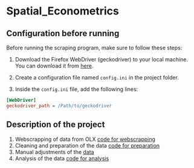 # Spatial_Econometrics

## Configuration before running

Before running the scraping program, make sure to follow these steps:

1. Download the Firefox WebDriver (geckodriver) to your local machine. You can download it from [here](https://github.com/mozilla/geckodriver/releases).

2. Create a configuration file named `config.ini` in the project folder.

3. Inside the `config.ini` file, add the following lines:

```ini
[WebDriver]
geckodriver_path = /Path/to/geckodriver
```

## Description of the project

1. Webscrapping of data from OLX [code for webscrapping](scrapper_olx.py)
2. Cleaning and preparation of the data [code for preparation](Data_preparation.ipynb)
3. Manual adjustments of the [data](Data_cleaned.xlsx)
4. Analysis of the data [code for analysis](spatial_analysis.ipynb)
